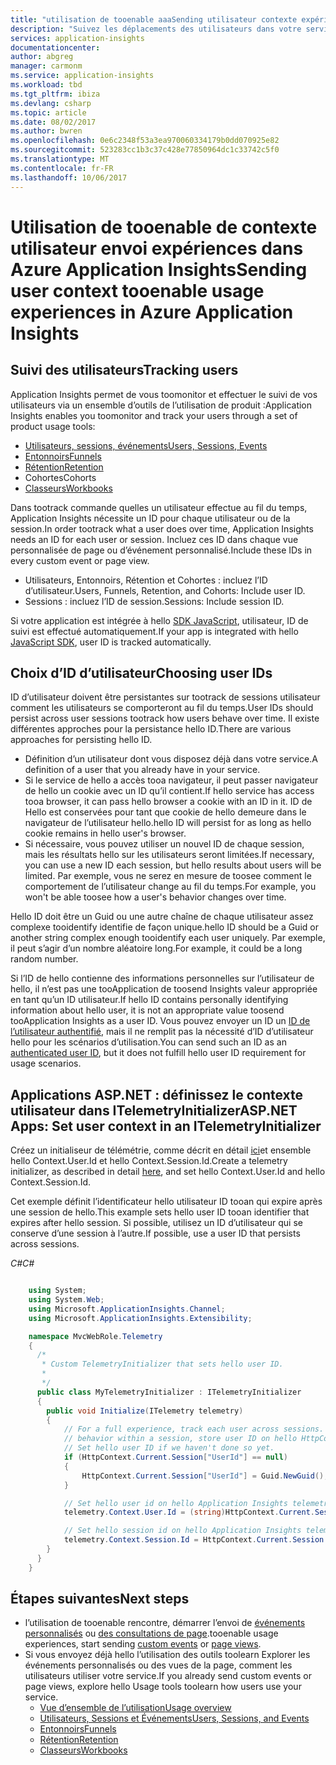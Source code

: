 ```yaml
---
title: "utilisation de tooenable aaaSending utilisateur contexte expériences dans Azure Application Insights | Documents Microsoft"
description: "Suivez les déplacements des utilisateurs dans votre service après avoir assigné à chacun d’eux une chaîne d’ID unique et permanente dans Application Insights."
services: application-insights
documentationcenter: 
author: abgreg
manager: carmonm
ms.service: application-insights
ms.workload: tbd
ms.tgt_pltfrm: ibiza
ms.devlang: csharp
ms.topic: article
ms.date: 08/02/2017
ms.author: bwren
ms.openlocfilehash: 0e6c2348f53a3ea970060334179b0dd070925e82
ms.sourcegitcommit: 523283cc1b3c37c428e77850964dc1c33742c5f0
ms.translationtype: MT
ms.contentlocale: fr-FR
ms.lasthandoff: 10/06/2017
---
```

#  <a name="sending-user-context-tooenable-usage-experiences-in-azure-application-insights"></a><span data-ttu-id="76a73-103">Utilisation de tooenable de contexte utilisateur envoi expériences dans Azure Application Insights</span><span class="sxs-lookup"><span data-stu-id="76a73-103">Sending user context tooenable usage experiences in Azure Application Insights</span></span>

## <a name="tracking-users"></a><span data-ttu-id="76a73-104">Suivi des utilisateurs</span><span class="sxs-lookup"><span data-stu-id="76a73-104">Tracking users</span></span>

<span data-ttu-id="76a73-105">Application Insights permet de vous toomonitor et effectuer le suivi de vos utilisateurs via un ensemble d’outils de l’utilisation de produit :</span><span class="sxs-lookup"><span data-stu-id="76a73-105">Application Insights enables you toomonitor and track your users through a set of product usage tools:</span></span> 
* [<span data-ttu-id="76a73-106">Utilisateurs, sessions, événements</span><span class="sxs-lookup"><span data-stu-id="76a73-106">Users, Sessions, Events</span></span>](https://docs.microsoft.com/azure/application-insights/app-insights-usage-segmentation)
* [<span data-ttu-id="76a73-107">Entonnoirs</span><span class="sxs-lookup"><span data-stu-id="76a73-107">Funnels</span></span>](https://docs.microsoft.com/azure/application-insights/usage-funnels)
* [<span data-ttu-id="76a73-108">Rétention</span><span class="sxs-lookup"><span data-stu-id="76a73-108">Retention</span></span>](https://docs.microsoft.com/azure/application-insights/app-insights-usage-retention)
* <span data-ttu-id="76a73-109">Cohortes</span><span class="sxs-lookup"><span data-stu-id="76a73-109">Cohorts</span></span>
* [<span data-ttu-id="76a73-110">Classeurs</span><span class="sxs-lookup"><span data-stu-id="76a73-110">Workbooks</span></span>](https://docs.microsoft.com/azure/application-insights/app-insights-usage-workbooks)

<span data-ttu-id="76a73-111">Dans tootrack commande quelles un utilisateur effectue au fil du temps, Application Insights nécessite un ID pour chaque utilisateur ou de la session.</span><span class="sxs-lookup"><span data-stu-id="76a73-111">In order tootrack what a user does over time, Application Insights needs an ID for each user or session.</span></span> <span data-ttu-id="76a73-112">Incluez ces ID dans chaque vue personnalisée de page ou d’événement personnalisé.</span><span class="sxs-lookup"><span data-stu-id="76a73-112">Include these IDs in every custom event or page view.</span></span>
- <span data-ttu-id="76a73-113">Utilisateurs, Entonnoirs, Rétention et Cohortes : incluez l’ID d’utilisateur.</span><span class="sxs-lookup"><span data-stu-id="76a73-113">Users, Funnels, Retention, and Cohorts: Include user ID.</span></span>
- <span data-ttu-id="76a73-114">Sessions : incluez l’ID de session.</span><span class="sxs-lookup"><span data-stu-id="76a73-114">Sessions: Include session ID.</span></span>

<span data-ttu-id="76a73-115">Si votre application est intégrée à hello [SDK JavaScript](https://docs.microsoft.com/azure/application-insights/app-insights-javascript#set-up-application-insights-for-your-web-page), utilisateur, ID de suivi est effectué automatiquement.</span><span class="sxs-lookup"><span data-stu-id="76a73-115">If your app is integrated with hello [JavaScript SDK](https://docs.microsoft.com/azure/application-insights/app-insights-javascript#set-up-application-insights-for-your-web-page), user ID is tracked automatically.</span></span>

## <a name="choosing-user-ids"></a><span data-ttu-id="76a73-116">Choix d’ID d’utilisateur</span><span class="sxs-lookup"><span data-stu-id="76a73-116">Choosing user IDs</span></span>

<span data-ttu-id="76a73-117">ID d’utilisateur doivent être persistantes sur tootrack de sessions utilisateur comment les utilisateurs se comporteront au fil du temps.</span><span class="sxs-lookup"><span data-stu-id="76a73-117">User IDs should persist across user sessions tootrack how users behave over time.</span></span> <span data-ttu-id="76a73-118">Il existe différentes approches pour la persistance hello ID.</span><span class="sxs-lookup"><span data-stu-id="76a73-118">There are various approaches for persisting hello ID.</span></span>
- <span data-ttu-id="76a73-119">Définition d’un utilisateur dont vous disposez déjà dans votre service.</span><span class="sxs-lookup"><span data-stu-id="76a73-119">A definition of a user that you already have in your service.</span></span>
- <span data-ttu-id="76a73-120">Si le service de hello a accès tooa navigateur, il peut passer navigateur de hello un cookie avec un ID qu’il contient.</span><span class="sxs-lookup"><span data-stu-id="76a73-120">If hello service has access tooa browser, it can pass hello browser a cookie with an ID in it.</span></span> <span data-ttu-id="76a73-121">ID de Hello est conservées pour tant que cookie de hello demeure dans le navigateur de l’utilisateur hello.</span><span class="sxs-lookup"><span data-stu-id="76a73-121">hello ID will persist for as long as hello cookie remains in hello user's browser.</span></span>
- <span data-ttu-id="76a73-122">Si nécessaire, vous pouvez utiliser un nouvel ID de chaque session, mais les résultats hello sur les utilisateurs seront limitées.</span><span class="sxs-lookup"><span data-stu-id="76a73-122">If necessary, you can use a new ID each session, but hello results about users will be limited.</span></span> <span data-ttu-id="76a73-123">Par exemple, vous ne serez en mesure de toosee comment le comportement de l’utilisateur change au fil du temps.</span><span class="sxs-lookup"><span data-stu-id="76a73-123">For example, you won't be able toosee how a user's behavior changes over time.</span></span>

<span data-ttu-id="76a73-124">Hello ID doit être un Guid ou une autre chaîne de chaque utilisateur assez complexe tooidentify identifie de façon unique.</span><span class="sxs-lookup"><span data-stu-id="76a73-124">hello ID should be a Guid or another string complex enough tooidentify each user uniquely.</span></span> <span data-ttu-id="76a73-125">Par exemple, il peut s’agir d’un nombre aléatoire long.</span><span class="sxs-lookup"><span data-stu-id="76a73-125">For example, it could be a long random number.</span></span>

<span data-ttu-id="76a73-126">Si l’ID de hello contienne des informations personnelles sur l’utilisateur de hello, il n’est pas une tooApplication de toosend Insights valeur appropriée en tant qu’un ID utilisateur.</span><span class="sxs-lookup"><span data-stu-id="76a73-126">If hello ID contains personally identifying information about hello user, it is not an appropriate value toosend tooApplication Insights as a user ID.</span></span> <span data-ttu-id="76a73-127">Vous pouvez envoyer un ID un [ID de l’utilisateur authentifié](https://docs.microsoft.com/azure/application-insights/app-insights-api-custom-events-metrics#authenticated-users), mais il ne remplit pas la nécessité d’ID d’utilisateur hello pour les scénarios d’utilisation.</span><span class="sxs-lookup"><span data-stu-id="76a73-127">You can send such an ID as an [authenticated user ID](https://docs.microsoft.com/azure/application-insights/app-insights-api-custom-events-metrics#authenticated-users), but it does not fulfill hello user ID requirement for usage scenarios.</span></span>

## <a name="aspnet-apps-set-user-context-in-an-itelemetryinitializer"></a><span data-ttu-id="76a73-128">Applications ASP.NET : définissez le contexte utilisateur dans ITelemetryInitializer</span><span class="sxs-lookup"><span data-stu-id="76a73-128">ASP.NET Apps: Set user context in an ITelemetryInitializer</span></span>

<span data-ttu-id="76a73-129">Créez un initialiseur de télémétrie, comme décrit en détail [ici](https://docs.microsoft.com/azure/application-insights/app-insights-api-filtering-sampling#add-properties-itelemetryinitializer)et ensemble hello Context.User.Id et hello Context.Session.Id.</span><span class="sxs-lookup"><span data-stu-id="76a73-129">Create a telemetry initializer, as described in detail [here](https://docs.microsoft.com/azure/application-insights/app-insights-api-filtering-sampling#add-properties-itelemetryinitializer), and set hello Context.User.Id and hello Context.Session.Id.</span></span>

<span data-ttu-id="76a73-130">Cet exemple définit l’identificateur hello utilisateur ID tooan qui expire après une session de hello.</span><span class="sxs-lookup"><span data-stu-id="76a73-130">This example sets hello user ID tooan identifier that expires after hello session.</span></span> <span data-ttu-id="76a73-131">Si possible, utilisez un ID d’utilisateur qui se conserve d’une session à l’autre.</span><span class="sxs-lookup"><span data-stu-id="76a73-131">If possible, use a user ID that persists across sessions.</span></span>

<span data-ttu-id="76a73-132">*C#*</span><span class="sxs-lookup"><span data-stu-id="76a73-132">*C#*</span></span>

```C#

    using System;
    using System.Web;
    using Microsoft.ApplicationInsights.Channel;
    using Microsoft.ApplicationInsights.Extensibility;

    namespace MvcWebRole.Telemetry
    {
      /*
       * Custom TelemetryInitializer that sets hello user ID.
       *
       */
      public class MyTelemetryInitializer : ITelemetryInitializer
      {
        public void Initialize(ITelemetry telemetry)
        {
            // For a full experience, track each user across sessions. For an incomplete view of user 
            // behavior within a session, store user ID on hello HttpContext Session.
            // Set hello user ID if we haven't done so yet.
            if (HttpContext.Current.Session["UserId"] == null)
            {
                HttpContext.Current.Session["UserId"] = Guid.NewGuid();
            }

            // Set hello user id on hello Application Insights telemetry item.
            telemetry.Context.User.Id = (string)HttpContext.Current.Session["UserId"];

            // Set hello session id on hello Application Insights telemetry item.
            telemetry.Context.Session.Id = HttpContext.Current.Session.SessionID;
        }
      }
    }
```

## <a name="next-steps"></a><span data-ttu-id="76a73-133">Étapes suivantes</span><span class="sxs-lookup"><span data-stu-id="76a73-133">Next steps</span></span>
- <span data-ttu-id="76a73-134">l’utilisation de tooenable rencontre, démarrer l’envoi de [événements personnalisés](https://docs.microsoft.com/en-us/azure/application-insights/app-insights-api-custom-events-metrics#trackevent) ou [des consultations de page](https://docs.microsoft.com/azure/application-insights/app-insights-api-custom-events-metrics#page-views).</span><span class="sxs-lookup"><span data-stu-id="76a73-134">tooenable usage experiences, start sending [custom events](https://docs.microsoft.com/en-us/azure/application-insights/app-insights-api-custom-events-metrics#trackevent) or [page views](https://docs.microsoft.com/azure/application-insights/app-insights-api-custom-events-metrics#page-views).</span></span>
- <span data-ttu-id="76a73-135">Si vous envoyez déjà hello l’utilisation des outils toolearn Explorer les événements personnalisés ou des vues de la page, comment les utilisateurs utiliser votre service.</span><span class="sxs-lookup"><span data-stu-id="76a73-135">If you already send custom events or page views, explore hello Usage tools toolearn how users use your service.</span></span>
    * [<span data-ttu-id="76a73-136">Vue d’ensemble de l’utilisation</span><span class="sxs-lookup"><span data-stu-id="76a73-136">Usage overview</span></span>](app-insights-usage-overview.md)
    * [<span data-ttu-id="76a73-137">Utilisateurs, Sessions et Événements</span><span class="sxs-lookup"><span data-stu-id="76a73-137">Users, Sessions, and Events</span></span>](app-insights-usage-segmentation.md)
    * [<span data-ttu-id="76a73-138">Entonnoirs</span><span class="sxs-lookup"><span data-stu-id="76a73-138">Funnels</span></span>](usage-funnels.md)
    * [<span data-ttu-id="76a73-139">Rétention</span><span class="sxs-lookup"><span data-stu-id="76a73-139">Retention</span></span>](app-insights-usage-retention.md)
    * [<span data-ttu-id="76a73-140">Classeurs</span><span class="sxs-lookup"><span data-stu-id="76a73-140">Workbooks</span></span>](app-insights-usage-workbooks.md)
